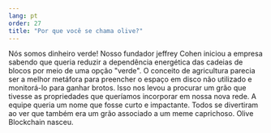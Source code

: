 ```yaml
---
lang: pt
order: 27
title: "Por que você se chama olive?"
---
```


Nós somos dinheiro verde! Nosso fundador jeffrey Cohen iniciou a empresa sabendo que queria reduzir a dependência energética das cadeias de blocos por meio de uma opção "verde". O conceito de agricultura parecia ser a melhor metáfora para preencher o espaço em disco não utilizado e monitorá-lo para ganhar brotos. Isso nos levou a procurar um grão que tivesse as propriedades que queríamos incorporar em nossa nova rede. A equipe queria um nome que fosse curto e impactante. Todos se divertiram ao ver que também era um grão associado a um meme caprichoso. Olive Blockchain nasceu.
